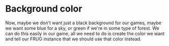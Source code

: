 # Background color

Now, maybe we don't want just a black background for our games, maybe we want some blue for a sky, or green if we're in some type of forest. We can do this easily in our game, all we need to do is create the color we want and tell our FRUG instance that we should use that color instead.

